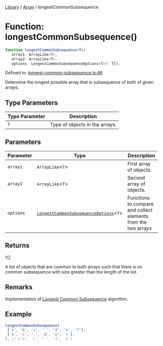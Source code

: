 <!-- markdownlint-disable -->
<!-- cspell: disable -->
[Library](../index.md) / [Array](./index.md) / longestCommonSubsequence

# Function: longestCommonSubsequence()

```ts
function longestCommonSubsequence<T>(
   array1: ArrayLike<T>, 
   array2: ArrayLike<T>, 
   options: LongestCommonSubsequenceOptions<T>): T[];
```

Defined in: [longest-common-subsequence.ts:46](https://github.com/technobuddha/library/blob/main/src/longest-common-subsequence.ts#L46)

Determine the longest possible array that is subsequence of both of given arrays.

## Type Parameters

| Type Parameter | Description |
| ------ | ------ |
| `T` | Type of objects in the arrays. |

## Parameters

| Parameter | Type | Description |
| ------ | ------ | ------ |
| `array1` | `ArrayLike`\<`T`\> | First array of objects. |
| `array2` | `ArrayLike`\<`T`\> | Second array of objects. |
| `options` | [`LongestCommonSubsequenceOptions`](LongestCommonSubsequenceOptions.md)\<`T`\> | Functions to compare and collect elements from the two arrays |

## Returns

`T`[]

A list of objects that are common to both arrays
such that there is no common subsequence with size greater than the
length of the list.

## Remarks

Implementation of [Longest Common Subsequence](https://en.wikipedia.org/wiki/Longest_common_subsequence) algorithm.

## Example

```typescript
longestCommonSubsequence(
 ['a', 'b', 'c', ' ', 'd', 'e', 'f'],
 ['a', 'c', ' ', 'd', 'e', 'c'],
); // ['a', 'c', ' ', 'd', 'e']
```

